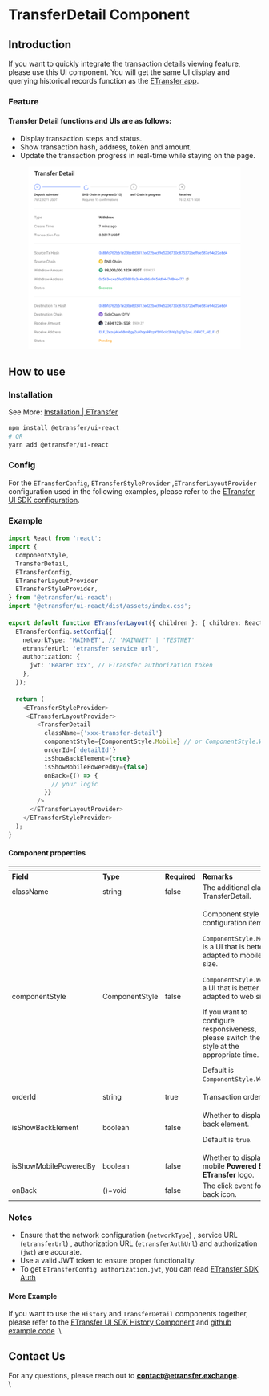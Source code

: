 # TransferDetail Component

## Introduction

If you want to quickly integrate the transaction details viewing feature, please use this UI component. You will get the same UI display and querying historical records function as the [ETransfer app](https://app.etransfer.exchange).

### Feature

#### Transfer Detail functions and UIs are as follows:

* Display transaction steps and status.
* Show transaction hash, address, token and amount.
* Update the transaction progress in real-time while staying on the page.

<figure><img src="../../../.gitbook/assets/image (20).png" alt=""><figcaption></figcaption></figure>

## How to use

### Installation

See More: [Installation | ETransfer](../installation.md)

```bash
npm install @etransfer/ui-react
# OR
yarn add @etransfer/ui-react
```

### Config

For the `ETransferConfig`, `ETransferStyleProvider` ,`ETransferLayoutProvider` configuration used in the following examples, please refer to the [ETransfer UI SDK configuration](configuration.md).

### Example

```typescript
import React from 'react';
import {
  ComponentStyle,
  TransferDetail,
  ETransferConfig,
  ETransferLayoutProvider
  ETransferStyleProvider,
} from '@etransfer/ui-react';
import '@etransfer/ui-react/dist/assets/index.css';

export default function ETransferLayout({ children }: { children: React.ReactNode }) {
  ETransferConfig.setConfig({
    networkType: 'MAINNET', // 'MAINNET' | 'TESTNET'
    etransferUrl: 'etransfer service url',
    authorization: {
      jwt: 'Bearer xxx', // ETransfer authorization token
    },
  });

  return (
    <ETransferStyleProvider>
     <ETransferLayoutProvider>
        <TransferDetail
          className={'xxx-transfer-detail'}
          componentStyle={ComponentStyle.Mobile} // or ComponentStyle.Web
          orderId={'detailId'}
          isShowBackElement={true}
          isShowMobilePoweredBy={false}
          onBack={() => {
            // your logic
          }}
        />
      </ETransferLayoutProvider>
    </ETransferStyleProvider>
  );
}
```

#### Component properties

<table data-header-hidden><thead><tr><th width="152"></th><th width="121"></th><th width="106"></th><th></th></tr></thead><tbody><tr><td><strong>Field</strong></td><td><strong>Type</strong></td><td><strong>Required</strong></td><td><strong>Remarks</strong></td></tr><tr><td>className</td><td>string</td><td>false</td><td>The additional class to TransferDetail.</td></tr><tr><td>componentStyle</td><td>ComponentStyle<br></td><td>false</td><td><p>Component style configuration items.</p><p><code>ComponentStyle.Mobile</code> is a UI that is better adapted to mobile size.</p><p><code>ComponentStyle.Web</code> is a UI that is better adapted to web size.</p><p>If you want to configure responsiveness, please switch the UI style at the appropriate time.</p><p>Default is <code>ComponentStyle.Web</code></p></td></tr><tr><td>orderId</td><td>string</td><td>true</td><td>Transaction order ID.</td></tr><tr><td>isShowBackElement</td><td>boolean</td><td>false</td><td><p>Whether to display the back element.</p><p>Default is <code>true</code>.</p></td></tr><tr><td>isShowMobilePoweredBy</td><td>boolean</td><td>false</td><td>Whether to display the mobile <strong>Powered By ETransfer</strong> logo.</td></tr><tr><td>onBack</td><td>()=void</td><td>false</td><td>The click event for the back icon.</td></tr></tbody></table>

### Notes

* Ensure that the network configuration (`networkType`) , service URL (`etransferUrl`) , authorization URL (`etransferAuthUrl`) and authorization (`jwt`) are accurate.
* Use a valid JWT token to ensure proper functionality.
* To get `ETransferConfig authorization.jwt`, you can read [ETransfer SDK Auth](../auth.md)

#### More Example

If you want to use the `History` and `TransferDetail` components together, please refer to the [ETransfer UI SDK History Component](history-comonent.md) and [github example code](https://github.com/ETransferProject/etransfer-toolkit/blob/master/packages/example/src/app/history/page.tsx) .\


## Contact Us

For any questions, please reach out to **contact@etransfer.exchange**.\
\
